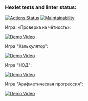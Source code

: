 ### Hexlet tests and linter status:
[![Actions Status](https://github.com/brSheremet/python-project-49/actions/workflows/hexlet-check.yml/badge.svg)](https://github.com/brSheremet/python-project-49/actions)
[![Maintainability](https://api.codeclimate.com/v1/badges/e7a2bb0f95a231bd3d1d/maintainability)](https://codeclimate.com/github/brSheremet/python-project-49/maintainabilityi)


Игра: «Проверка на чётность»:

[![Demo Video](https://asciinema.org/a/lp4gcxVOIQxjiLoSTTsxSa5uG.svg)](https://asciinema.org/a/lp4gcxVOIQxjiLoSTTsxSa5uG)

Игра "Калькулятор":

[![Demo Video](https://asciinema.org/a/df3SFcBUUQm4ToDIaqjW9u3fc.svg)](https://asciinema.org/a/df3SFcBUUQm4ToDIaqjW9u3fc)

Игра "НОД":

[![Demo Video](https://asciinema.org/a/VHEK66OjUPUm0Vt5Jh571jgfN.svg)](https://asciinema.org/a/VHEK66OjUPUm0Vt5Jh571jgfN)

Игра "Арифметическая прогрессия":

[![Demo Video](https://asciinema.org/a/698438.svg)](https://asciinema.org/a/698438)